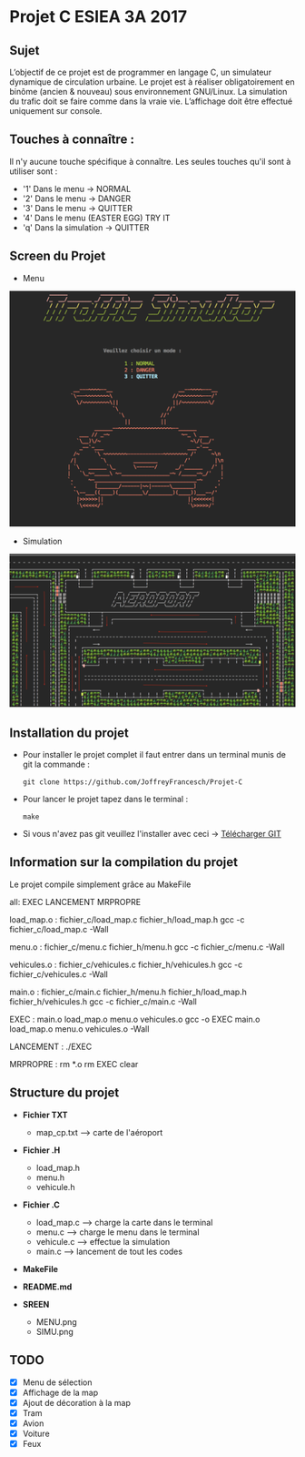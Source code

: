 # Projet C ESIEA 3A 2017

Sujet
-----
L’objectif de ce projet est de programmer en langage C, un simulateur dynamique de circulation
urbaine. Le projet est à réaliser obligatoirement en binôme (ancien & nouveau) sous environnement
GNU/Linux. La simulation du trafic doit se faire comme dans la vraie vie. L’affichage doit
être effectué uniquement sur console.

Touches à connaître :
---------------------

Il n'y aucune touche spécifique à connaître. Les seules touches qu'il sont à utiliser sont :

  * '1' Dans le menu -> NORMAL
  * '2' Dans le menu -> DANGER
  * '3' Dans le menu -> QUITTER
  * '4' Dans le menu (EASTER EGG) TRY IT
  * 'q' Dans la simulation -> QUITTER

Screen du Projet
----------------
* Menu

![MENU](https://github.com/JoffreyFrancesch/Projet-C/blob/master/SCREEN/MENU.png "MENU")
* Simulation

![SIMU](https://github.com/JoffreyFrancesch/Projet-C/blob/master/SCREEN/SIMU.png "SIMU")

Installation du projet
----------------------

* Pour installer le projet complet il faut entrer dans un terminal munis de git la commande :
  <pre><code>git clone https://github.com/JoffreyFrancesch/Projet-C</code></pre>

* Pour lancer le projet tapez dans le terminal :
  <pre><code>make</code></pre>

* Si vous n'avez pas git veuillez l'installer avec ceci -> [Télécharger GIT](https://git-scm.com/downloads)

Information sur la compilation du projet
----------------------------------------

Le projet compile simplement grâce au MakeFile


all: EXEC LANCEMENT MRPROPRE

load_map.o : fichier_c/load_map.c fichier_h/load_map.h
  gcc -c fichier_c/load_map.c -Wall

menu.o : fichier_c/menu.c fichier_h/menu.h
  gcc -c fichier_c/menu.c -Wall

vehicules.o : fichier_c/vehicules.c fichier_h/vehicules.h
  gcc -c fichier_c/vehicules.c -Wall

main.o : fichier_c/main.c fichier_h/menu.h fichier_h/load_map.h fichier_h/vehicules.h
  gcc -c fichier_c/main.c -Wall

EXEC : main.o load_map.o menu.o vehicules.o
  gcc -o EXEC main.o load_map.o menu.o vehicules.o -Wall

LANCEMENT :
  ./EXEC

MRPROPRE :
  rm *.o
  rm EXEC
  clear

Structure du projet
-------------------

* **Fichier TXT**
  * map_cp.txt --> carte de l'aéroport

* **Fichier .H**
  * load_map.h
  * menu.h
  * vehicule.h

* **Fichier .C**
  * load_map.c --> charge la carte dans le terminal
  * menu.c --> charge le menu dans le terminal
  * vehicule.c --> effectue la simulation
  * main.c --> lancement de tout les codes

* **MakeFile**

* **README.md**

* **SREEN**
  * MENU.png
  * SIMU.png


TODO
----
- [x] Menu de sélection
- [x] Affichage de la map
- [x] Ajout de décoration à la map
- [x] Tram
- [x] Avion
- [x] Voiture
- [x] Feux

